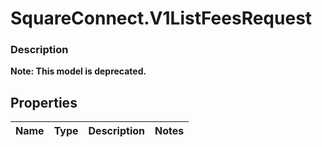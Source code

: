 # SquareConnect.V1ListFeesRequest

### Description
**Note: This model is deprecated.**



## Properties
Name | Type | Description | Notes
------------ | ------------- | ------------- | -------------


